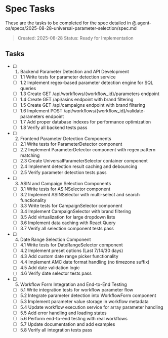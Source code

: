 # Spec Tasks

These are the tasks to be completed for the spec detailed in @.agent-os/specs/2025-08-28-universal-parameter-selection/spec.md

> Created: 2025-08-28
> Status: Ready for Implementation

## Tasks

- [ ] 1. Backend Parameter Detection and API Development
  - [ ] 1.1 Write tests for parameter detection service
  - [ ] 1.2 Implement regex-based parameter detection engine for SQL queries
  - [ ] 1.3 Create GET /api/workflows/{workflow_id}/parameters endpoint
  - [ ] 1.4 Create GET /api/asins endpoint with brand filtering
  - [ ] 1.5 Create GET /api/campaigns endpoint with brand filtering
  - [ ] 1.6 Implement POST /api/workflows/{workflow_id}/validate-parameters endpoint
  - [ ] 1.7 Add proper database indexes for performance optimization
  - [ ] 1.8 Verify all backend tests pass

- [ ] 2. Frontend Parameter Detection Components
  - [ ] 2.1 Write tests for ParameterDetector component
  - [ ] 2.2 Implement ParameterDetector component with regex pattern matching
  - [ ] 2.3 Create UniversalParameterSelector container component
  - [ ] 2.4 Implement detection result caching and debouncing
  - [ ] 2.5 Verify parameter detection tests pass

- [ ] 3. ASIN and Campaign Selection Components
  - [ ] 3.1 Write tests for ASINSelector component
  - [ ] 3.2 Implement ASINSelector with multi-select and search functionality
  - [ ] 3.3 Write tests for CampaignSelector component
  - [ ] 3.4 Implement CampaignSelector with brand filtering
  - [ ] 3.5 Add virtualization for large dropdown lists
  - [ ] 3.6 Implement data caching with React Query
  - [ ] 3.7 Verify all selection component tests pass

- [ ] 4. Date Range Selection Component
  - [ ] 4.1 Write tests for DateRangeSelector component
  - [ ] 4.2 Implement preset options (Last 7/14/30 days)
  - [ ] 4.3 Add custom date range picker functionality
  - [ ] 4.4 Implement AMC date format handling (no timezone suffix)
  - [ ] 4.5 Add date validation logic
  - [ ] 4.6 Verify date selector tests pass

- [ ] 5. Workflow Form Integration and End-to-End Testing
  - [ ] 5.1 Write integration tests for workflow parameter flow
  - [ ] 5.2 Integrate parameter detection into WorkflowForm component
  - [ ] 5.3 Implement parameter value storage in workflow metadata
  - [ ] 5.4 Update workflow execution service for array parameter handling
  - [ ] 5.5 Add error handling and loading states
  - [ ] 5.6 Perform end-to-end testing with real workflows
  - [ ] 5.7 Update documentation and add examples
  - [ ] 5.8 Verify all integration tests pass